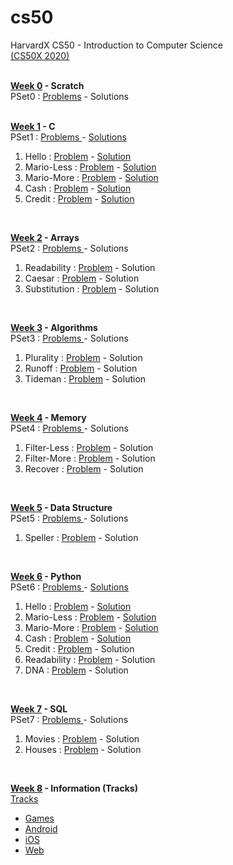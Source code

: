 # cs50
HarvardX CS50 - Introduction to Computer Science <br>
<a href="https://cs50.harvard.edu/x/2020/"> (CS50X 2020) </a><br><br>

<b><a href="https://cs50.harvard.edu/x/2020/weeks/0/">Week 0</a> - Scratch</b> <br>
PSet0 : <a href="https://cs50.harvard.edu/x/2020/psets/0/">Problems</a> - 
<a>Solutions</a> <br><br>

<b><a href="https://cs50.harvard.edu/x/2020/weeks/1/">Week 1</a> - C </b><br>
PSet1 :
<a href="https://cs50.harvard.edu/x/2020/psets/1/">Problems </a> -
<a href ="https://github.com/aaryarajoju/cs50/tree/main/Week%201%20-%20C%20(P%20Set%201)">Solutions</a> <br>

<ol>
  <li>Hello :
    <a href="https://cs50.harvard.edu/x/2020/psets/1/hello">Problem</a> -
    <a href = "https://github.com/aaryarajoju/cs50/blob/main/Week%201%20-%20C%20(P%20Set%201)/1)hello.c"> Solution</a></li>
  
  <li>Mario-Less :
    <a href = "https://cs50.harvard.edu/x/2020/psets/1/mario/less">Problem</a> -
    <a href = "https://github.com/aaryarajoju/cs50/blob/main/Week%201%20-%20C%20(P%20Set%201)/2)mario-less.c">Solution</a></li>
  
  <li>Mario-More :
    <a href = "https://cs50.harvard.edu/x/2020/psets/1/mario/more">Problem</a> -
    <a href = "https://github.com/aaryarajoju/cs50/blob/main/Week%201%20-%20C%20(P%20Set%201)/2)mario-more.c">Solution</a></li>
  
  <li>Cash :
   <a href = "https://cs50.harvard.edu/x/2020/psets/1/cash">Problem</a> -
   <a href = "https://github.com/aaryarajoju/cs50/blob/main/Week%201%20-%20C%20(P%20Set%201)/3)cash.c">Solution</a></li>
  
  <li>Credit :
    <a href = "https://cs50.harvard.edu/x/2020/psets/1/credit">Problem</a> -
    <a href = "https://github.com/aaryarajoju/cs50/blob/main/Week%201%20-%20C%20(P%20Set%201)/3)credit.c">Solution</a></li>
</ol><br>

<b><a href="https://cs50.harvard.edu/x/2020/weeks/2/">Week 2</a> - Arrays </b><br>
PSet2 :
<a href="https://cs50.harvard.edu/x/2020/psets/2/">Problems </a> -
<a>Solutions</a> <br>

<ol>
  <li>Readability :
    <a href="https://cs50.harvard.edu/x/2020/psets/2/readability">Problem</a> -
    <a> Solution</a></li>
  
  <li>Caesar :
    <a href = "https://cs50.harvard.edu/x/2020/psets/2/caesar">Problem</a> -
    <a>Solution</a></li>
  
  <li>Substitution :
    <a href = "https://cs50.harvard.edu/x/2020/psets/2/substitution">Problem</a> -
    <a>Solution</a></li>
</ol><br>

<b><a href="https://cs50.harvard.edu/x/2020/weeks/3/">Week 3</a> - Algorithms </b><br>
PSet3 :
<a href="https://cs50.harvard.edu/x/2020/psets/3/">Problems </a> -
<a>Solutions</a> <br>

<ol>
  <li>Plurality :
    <a href="https://cs50.harvard.edu/x/2020/psets/3/plurality">Problem</a> -
    <a> Solution</a></li>
  
  <li>Runoff :
    <a href = "https://cs50.harvard.edu/x/2020/psets/3/runoff">Problem</a> -
    <a>Solution</a></li>
  
  <li>Tideman :
    <a href = "https://cs50.harvard.edu/x/2020/psets/3/tideman">Problem</a> -
    <a>Solution</a></li>
</ol><br>

<b><a href="https://cs50.harvard.edu/x/2020/weeks/4/">Week 4</a> - Memory </b><br>
PSet4 :
<a href="https://cs50.harvard.edu/x/2020/psets/4/">Problems </a> -
<a>Solutions</a> <br>

<ol>
  <li>Filter-Less :
    <a href="https://cs50.harvard.edu/x/2020/psets/4/filter/less">Problem</a> -
    <a> Solution</a></li>
  
  <li>Filter-More :
    <a href = "https://cs50.harvard.edu/x/2020/psets/4/filter/more">Problem</a> -
    <a>Solution</a></li>
  
  <li>Recover :
    <a href = "https://cs50.harvard.edu/x/2020/psets/4/recover">Problem</a> -
    <a>Solution</a></li>
</ol><br>

<b><a href="https://cs50.harvard.edu/x/2020/weeks/5/">Week 5</a> - Data Structure </b><br>
PSet5 :
<a href="https://cs50.harvard.edu/x/2020/psets/5/">Problems </a> -
<a>Solutions</a> <br>

<ol>
  <li>Speller :
    <a href="https://cs50.harvard.edu/x/2020/psets/5/speller">Problem</a> -
    <a> Solution</a></li>
</ol><br>

<b><a href="https://cs50.harvard.edu/x/2020/weeks/6/">Week 6</a> - Python</b> <br>
PSet6 :
<a href="https://cs50.harvard.edu/x/2020/psets/6/">Problems </a> -
<a href = "https://github.com/aaryarajoju/cs50/tree/main/Week%206%20-%20Python%20(P%20Set%206)">Solutions</a> <br>

<ol>
  <li>Hello :
    <a href="https://cs50.harvard.edu/x/2020/psets/6/hello">Problem</a> -
    <a href = "https://github.com/aaryarajoju/cs50/blob/main/Week%206%20-%20Python%20(P%20Set%206)/1)hello.py"> Solution</a></li>
  
  <li>Mario-Less :
    <a href = "https://cs50.harvard.edu/x/2020/psets/6/mario/less">Problem</a> -
    <a href = "https://github.com/aaryarajoju/cs50/blob/main/Week%206%20-%20Python%20(P%20Set%206)/2)mario-less.py">Solution</a></li>
  
  <li>Mario-More :
    <a href = "https://cs50.harvard.edu/x/2020/psets/6/mario/more">Problem</a> -
    <a href = "https://github.com/aaryarajoju/cs50/blob/main/Week%206%20-%20Python%20(P%20Set%206)/2)mario-more.py">Solution</a></li>
  
  <li>Cash :
   <a href = "https://cs50.harvard.edu/x/2020/psets/6/cash">Problem</a> -
   <a href = "https://github.com/aaryarajoju/cs50/blob/main/Week%206%20-%20Python%20(P%20Set%206)/3)cash.py">Solution</a></li>
  
  <li>Credit :
    <a href = "https://cs50.harvard.edu/x/2020/psets/6/credit">Problem</a> -
    <a>Solution</a></li>
    
   <li>Readability :
   <a href = "https://cs50.harvard.edu/x/2020/psets/6/readability">Problem</a> -
   <a>Solution</a></li>
  
  <li>DNA :
    <a href = "https://cs50.harvard.edu/x/2020/psets/6/dna">Problem</a> -
    <a>Solution</a></li>
</ol><br>

<b><a href="https://cs50.harvard.edu/x/2020/weeks/7/">Week 7</a> - SQL</b> <br>
PSet7 :
<a href="https://cs50.harvard.edu/x/2020/psets/7/">Problems </a> -
<a>Solutions</a> <br>

<ol>
  <li>Movies :
    <a href="https://cs50.harvard.edu/x/2020/psets/7/movies">Problem</a> -
    <a> Solution</a></li>
  
  <li>Houses :
    <a href = "https://cs50.harvard.edu/x/2020/psets/7/houses/">Problem</a> -
    <a>Solution</a></li>
</ol><br>

<b><a href="https://cs50.harvard.edu/x/2020/weeks/8/">Week 8</a> - Information (Tracks)</b> <br>
<a href="https://cs50.harvard.edu/x/2020/tracks/">Tracks </a>

<ul>
  <li><a href ="https://cs50.harvard.edu/x/2020/tracks/games/">Games</a></li>
  <li><a href ="https://cs50.harvard.edu/x/2020/tracks/mobile/android/">Android</a></li>
  <li><a href ="https://cs50.harvard.edu/x/2020/tracks/mobile/ios/">iOS</a></li>
  <li><a href ="https://cs50.harvard.edu/x/2020/tracks/web/">Web</a></li>
 </ul><br>

